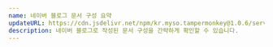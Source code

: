 ```yaml
---
name: 네이버 블로그 문서 구성 요약
updateURL: https://cdn.jsdelivr.net/npm/kr.myso.tampermonkey@1.0.6/service/com.naver.blog-read.components.analaysis.user.js
description: 네이버 블로그로 작성된 문서 구성을 간략하게 확인할 수 있습니다.
---
```


